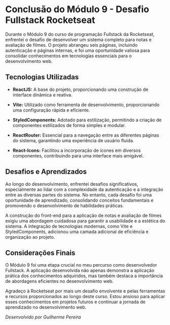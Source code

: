 # Conclusão do Módulo 9 - Desafio Fullstack Rocketseat

Durante o Módulo 9 do curso de programação Fullstack da Rocketseat, enfrentei o desafio de desenvolver um sistema completo para notas e avaliação de filmes. O projeto abrangeu seis páginas, incluindo autenticação e páginas internas, e foi uma oportunidade valiosa para consolidar conhecimentos em tecnologias essenciais para o desenvolvimento web.

## Tecnologias Utilizadas

- **ReactJS:** A base do projeto, proporcionando uma construção de interface dinâmica e reativa.

- **Vite:** Utilizado como ferramenta de desenvolvimento, proporcionando uma configuração rápida e eficiente.

- **StyledComponents:** Adotado para estilização, permitindo a criação de componentes estilizados de forma simples e modular.

- **ReactRouter:** Essencial para a navegação entre as diferentes páginas do sistema, garantindo uma experiência de usuário fluida.

- **React-Icons:** Facilitou a incorporação de ícones em diversos componentes, contribuindo para uma interface mais amigável.

## Desafios e Aprendizados

Ao longo do desenvolvimento, enfrentei desafios significativos, especialmente ao lidar com a complexidade da autenticação e a integração entre as diversas partes do sistema. No entanto, cada desafio foi uma oportunidade de aprendizado, consolidando conceitos fundamentais e promovendo o desenvolvimento de habilidades práticas.

A construção do front-end para a aplicação de notas e avaliação de filmes exigiu uma abordagem cuidadosa para garantir a usabilidade e a estética do sistema. A integração de tecnologias modernas, como Vite e StyledComponents, adicionou uma camada adicional de eficiência e organização ao projeto.

## Considerações Finais

O Módulo 9 foi uma etapa crucial no meu percurso como desenvolvedor Fullstack. A aplicação desenvolvida não apenas demonstra a aplicação prática dos conhecimentos adquiridos, mas também destaca a importância de abordagens eficientes no desenvolvimento web.

Agradeço à Rocketseat por mais um desafio envolvente e pelas ferramentas e recursos proporcionados ao longo deste curso. Estou ansioso para aplicar esses conhecimentos em projetos futuros e continuar a jornada de aprendizado no desenvolvimento web.

*Desenvolvido por Guilherme Pereira*